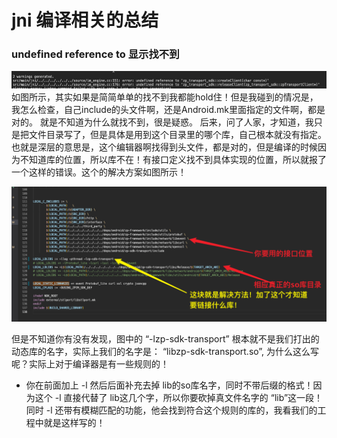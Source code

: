 # jni 编译相关的总结


### undefined reference to 显示找不到
![Snipaste_2022-04-01_16-50-33](/assets/Snipaste_2022-04-01_16-50-33.png)
如图所示，其实如果是简简单单的找不到我都能hold住！但是我碰到的情况是，我怎么检查，自己include的头文件啊，还是Android.mk里面指定的文件啊，都是对的。 就是不知道为什么就找不到，很是疑惑。
后来，问了人家，才知道，我只是把文件目录写了，但是具体是用到这个目录里的哪个库，自己根本就没有指定。
也就是深层的意思是，这个编辑器啊找得到头文件，都是对的，但是编译的时候因为不知道库的位置，所以库不在！有接口定义找不到具体实现的位置，所以就报了一个这样的错误。这个的解决方案如图所示！

![1321648803346_.pic](/assets/1321648803346_.pic.jpg)

但是不知道你有没有发现，图中的 “-lzp-sdk-transport” 根本就不是我们打出的动态库的名字，实际上我们的名字是： “libzp-sdk-transport.so”, 为什么这么写呢？实际上对于编译器是有一些规则的！
- 你在前面加上 -l 然后后面补充去掉 lib的so库名字，同时不带后缀的格式！因为这个 -l 直接代替了 lib这几个字，所以你要砍掉真文件名字的 “lib”这一段！  同时 -l 还带有模糊匹配的功能，他会找到符合这个规则的库的，我看我们的工程中就是这样写的！